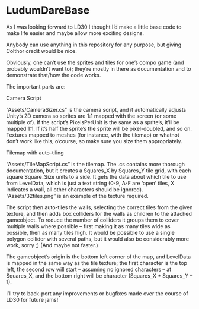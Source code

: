 LudumDareBase
=============

As I was looking forward to LD30 I thought I’d make a little base code to make life easier and maybe allow more exciting designs.

Anybody can use anything in this repository for any purpose, but giving Colthor credit would be nice.

Obviously, one can’t use the sprites and tiles for one’s compo game (and probably wouldn’t want to); they’re mostly in there as documentation and to demonstrate that/how the code works.

The important parts are:

 
Camera Script

“Assets/CameraSizer.cs” is the camera script, and it automatically adjusts Unity’s 2D camera so sprites are 1:1 mapped with the screen (or some multiple of). If the script’s PixelsPerUnit is the same as a sprite’s, it’ll be mapped 1:1. If it’s half the sprite’s the sprite will be pixel-doubled, and so on. Textures mapped to meshes (for instance, with the tilemap) or whatnot don’t work like this, o’course, so make sure you size them appropriately.


Tilemap with auto-tiling

“Assets/TileMapScript.cs” is the tilemap. The .cs contains more thorough documentation, but it creates a Squares_X by Squares_Y tile grid, with each square Square_Size units to a side. It gets the data about which tile to use from LevelData, which is just a text string (0-9, A-F are ‘open’ tiles, X indicates a wall, all other characters should be ignored). “Assets/32tiles.png” is an example of the texture required.

The script then auto-tiles the walls, selecting the correct tiles from the given texture, and then adds box colliders for the walls as children to the attached gameobject. To reduce the number of colliders it groups them to cover multiple walls where possible – first making it as many tiles wide as possible, then as many tiles high. It would be possible to use a single polygon collider with several paths, but it would also be considerably more work, sorry ;)  (And maybe not faster.)

The gameobject’s origin is the bottom left corner of the map, and LevelData is mapped in the same way as the tile texture; the first character is the top left, the second row will start – assuming no ignored characters – at Squares_X, and the bottom right will be character (Squares_X * Squares_Y – 1).

 

I’ll try to back-port any improvements or bugfixes made over the course of LD30 for future jams!
